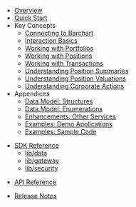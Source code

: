 * [Overview](/content/product_overview)
* [Quick Start](/content/quick_start)
* Key Concepts
  * [Connecting to Barchart](/content/concepts/connecting_to_barchart)
  * [Interaction Basics](/content/concepts/interaction_basics)
  * [Working with Portfolios](/content/concepts/working_with_portfolios)
  * [Working with Positions](/content/concepts/working_with_positions)
  * [Working with Transactions](/content/concepts/working_with_transactions)
  * [Understanding Position Summaries](/content/concepts/understanding_position_summaries)
  * [Understanding Position Valuations](/content/concepts/understanding_position_valuations)
  * [Understanding Corporate Actions](/content/concepts/understanding_corporate_actions)
* Appendices
  * [Data Model: Structures](/content/appendices/data_model_structures)
  * [Data Model: Enumerations](/content/appendices/data_model_enumerations)
  * [Enhancements: Other Services](/content/appendices/other_services)
  * [Examples: Demo Applications](/content/appendices/demo_applications)
  * [Examples: Sample Code](/content/appendices/sample_code)
<!-- sdk_open -->
* [SDK Reference](/content/sdk_reference)
	* [lib/data](/content/sdk/lib-data)
	* [lib/gateway](/content/sdk/lib-gateway)
	* [lib/security](/content/sdk/lib-security)
<!-- sdk_close -->
<!-- api_open -->
* [API Reference](/content/api_reference)
<!-- api_close -->
* [Release Notes](/content/release_notes)